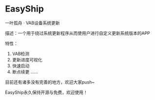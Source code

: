 # EasyShip
 一叶孤舟 · VAB设备系统更新

描述：一个用于绕过系统更新程序从而使用户进行自定义更新系统版本的APP

特性：
1. VAB检测
2. 更新进度可视化
3. 快速启动
4. 断点续更
   ......
   
目前还有诸多没有完善的地方，欢迎大家push~

EasyShip永久保持开源与免费，欢迎使用！
